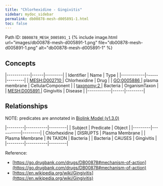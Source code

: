 ```yaml
---
title: "Chlorhexidine - Gingivitis"
sidebar: mydoc_sidebar
permalink: db00878-mesh-d005891-1.html
toc: false 
---
```



Path ID: `DB00878_MESH_D005891_1`
{% include image.html url="images/db00878-mesh-d005891-1.png" file="db00878-mesh-d005891-1.png" alt="db00878-mesh-d005891-1" %}

## Concepts

|------------|------|---------|
| Identifier | Name | Type    |
|------------|------|---------|
| <a href="https://identifiers.org/MESH:D002710">MESH:D002710 </a> | Chlorhexidine | Drug |
| <a href="https://identifiers.org/GO:0005886">GO:0005886 </a> | plasma membrane | CellularComponent |
| <a href="https://identifiers.org/taxonomy:2">taxonomy:2 </a> | Bacteria | OrganismTaxon |
| <a href="https://identifiers.org/MESH:D005891">MESH:D005891 </a> | Gingivitis | Disease |
|------------|------|---------|

## Relationships


NOTE: predicates are annotated in <a href="https://github.com/biolink/biolink-model/releases/tag/v1.3.0">Biolink Model (v1.3.0)</a>

|---------|-----------|---------|
| Subject | Predicate | Object  |
|---------|-----------|---------|
| Chlorhexidine | DISRUPTS | Plasma Membrane |
| Plasma Membrane | IN TAXON | Bacteria |
| Bacteria | CAUSES | Gingivitis |
|---------|-----------|---------|

Reference: 
  - [https://go.drugbank.com/drugs/DB00878#mechanism-of-action](https://go.drugbank.com/drugs/DB00878#mechanism-of-action)
  - [https://en.wikipedia.org/wiki/Gingivitis](https://en.wikipedia.org/wiki/Gingivitis)
